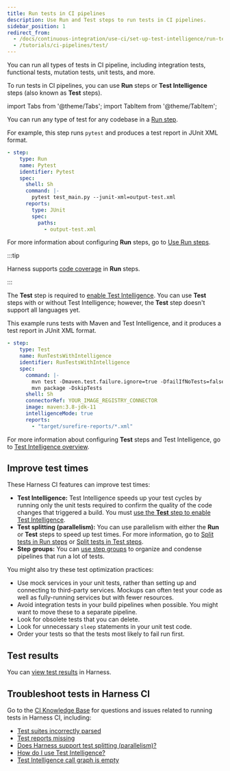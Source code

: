 ```yaml
---
title: Run tests in CI pipelines
description: Use Run and Test steps to run tests in CI pipelines.
sidebar_position: 1
redirect_from:
  - /docs/continuous-integration/use-ci/set-up-test-intelligence/run-tests-in-ci
  - /tutorials/ci-pipelines/test/
---
```


You can run all types of tests in CI pipeline, including integration tests, functional tests, mutation tests, unit tests, and more.

To run tests in CI pipelines, you can use **Run** steps or **Test Intelligence** steps (also known as **Test** steps).

import Tabs from '@theme/Tabs';
import TabItem from '@theme/TabItem';

<Tabs>
  <TabItem value="run" label="Run step" default>

You can run any type of test for any codebase in a [Run step](../run-step-settings.md).

For example, this step runs `pytest` and produces a test report in JUnit XML format.

```yaml
- step:
    type: Run
    name: Pytest
    identifier: Pytest
    spec:
      shell: Sh
      command: |-
        pytest test_main.py --junit-xml=output-test.xml
      reports:
        type: JUnit
        spec:
          paths:
            - output-test.xml
```

For more information about configuring **Run** steps, go to [Use Run steps](../run-step-settings.md).

:::tip

Harness supports [code coverage](./code-coverage.md) in **Run** steps.

:::

</TabItem>
  <TabItem value="test" label="Test step">

The **Test** step is required to [enable Test Intelligence](./ti-overview.md). You can use **Test** steps with or without Test Intelligence; however, the **Test** step doesn't support all languages yet.

This example runs tests with Maven and Test Intelligence, and it produces a test report in JUnit XML format.

```yaml
- step:
    type: Test
    name: RunTestsWithIntelligence
    identifier: RunTestsWithIntelligence
    spec:
      command: |-
        mvn test -Dmaven.test.failure.ignore=true -DfailIfNoTests=false
        mvn package -DskipTests
      shell: Sh
      connectorRef: YOUR_IMAGE_REGISTRY_CONNECTOR
      image: maven:3.8-jdk-11
      intelligenceMode: true
      reports:
        - "target/surefire-reports/*.xml"
```

For more information about configuring **Test** steps and Test Intelligence, go to [Test Intelligence overview](./ti-overview.md).

</TabItem>
</Tabs>

## Improve test times

These Harness CI features can improve test times:

- **Test Intelligence:** Test Intelligence speeds up your test cycles by running only the unit tests required to confirm the quality of the code changes that triggered a build. You must [use the **Test** step to enable Test Intelligence](./tests-v2.md).
- **Test splitting (parallelism):** You can use parallelism with either the **Run** or **Test** steps to speed up test times. For more information, go to [Split tests in Run steps](./speed-up-ci-test-pipelines-using-parallelism.md) or [Split tests in Test steps](/docs/continuous-integration/use-ci/run-tests/tests-v2.md#parallelism-test-splitting).
- **Step groups:** You can [use step groups](/docs/platform/pipelines/use-step-groups.md) to organize and condense pipelines that run a lot of tests.

You might also try these test optimization practices:

- Use mock services in your unit tests, rather than setting up and connecting to third-party services. Mockups can often test your code as well as fully-running services but with fewer resources.
- Avoid integration tests in your build pipelines when possible. You might want to move these to a separate pipeline.
- Look for obsolete tests that you can delete.
- Look for unnecessary `sleep` statements in your unit test code.
- Order your tests so that the tests most likely to fail run first.

## Test results

You can [view test results](./viewing-tests.md) in Harness.

## Troubleshoot tests in Harness CI

Go to the [CI Knowledge Base](/docs/continuous-integration/ci-articles-faqs/continuous-integration-faqs) for questions and issues related to running tests in Harness CI, including:

- [Test suites incorrectly parsed](/docs/continuous-integration/ci-articles-faqs/continuous-integration-faqs#test-reports-missing-or-test-suites-incorrectly-parsed)
- [Test reports missing](/docs/continuous-integration/ci-articles-faqs/continuous-integration-faqs#test-reports-missing-or-test-suites-incorrectly-parsed)
- [Does Harness support test splitting (parallelism)?](/docs/continuous-integration/ci-articles-faqs/continuous-integration-faqs#does-harness-support-test-splitting-parallelism)
- [How do I use Test Intelligence?](/docs/continuous-integration/ci-articles-faqs/continuous-integration-faqs#how-do-i-use-test-intelligence)
- [Test Intelligence call graph is empty](/docs/continuous-integration/ci-articles-faqs/continuous-integration-faqs#on-the-tests-tab-the-test-intelligence-call-graph-is-empty-and-says-no-call-graph-is-created-when-all-tests-are-run)
